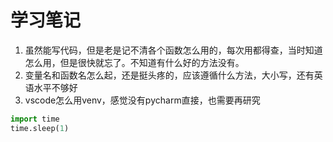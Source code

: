 # 学习笔记

1. 虽然能写代码，但是老是记不清各个函数怎么用的，每次用都得查，当时知道怎么用，但是很快就忘了。不知道有什么好的方法没有。
2. 变量名和函数名怎么起，还是挺头疼的，应该遵循什么方法，大小写，还有英语水平不够好
3. vscode怎么用venv，感觉没有pycharm直接，也需要再研究
   

```python
import time
time.sleep(1)
```

